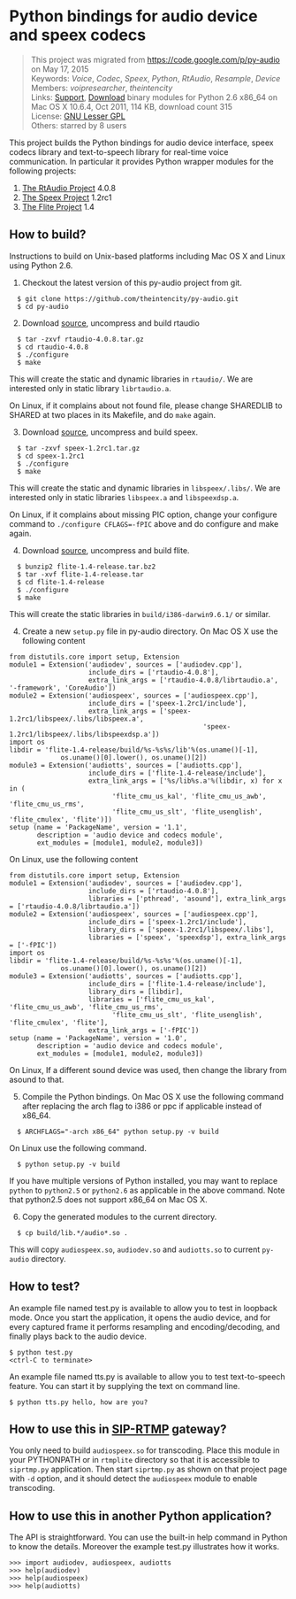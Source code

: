 # Python bindings for audio device and speex codecs #

> This project was migrated from <https://code.google.com/p/py-audio> on May 17, 2015  
> Keywords: *Voice*, *Codec*, *Speex*, *Python*, *RtAudio*, *Resample*, *Device*  
> Members: *voipresearcher*, *theintencity*  
> Links: [Support](http://groups.google.com/group/myprojectguide), [Download](/py-audio1.0-python2.6-x86_64-MacOSX10.6.4.tgz) binary modules for Python 2.6 x86_64 on Mac OS X 10.6.4, Oct 2011, 114 KB, download count 315  
> License: [GNU Lesser GPL](http://www.gnu.org/licenses/lgpl.html)  
> Others: starred by 8 users  

This project builds the Python bindings for audio device interface, speex codecs library and text-to-speech library for real-time voice communication. In particular it provides Python wrapper modules for the following projects:

  1. [The RtAudio Project](http://www.music.mcgill.ca/~gary/rtaudio/) 4.0.8
  1. [The Speex Project](http://www.speex.org/) 1.2rc1
  1. [The Flite Project](http://www.speech.cs.cmu.edu/flite/) 1.4

## How to build? ##

Instructions to build on Unix-based platforms including Mac OS X and Linux using Python 2.6.

1. Checkout the latest version of this py-audio project from git.
```
  $ git clone https://github.com/theintencity/py-audio.git
  $ cd py-audio
```

2. Download [source](http://www.music.mcgill.ca/~gary/rtaudio/release/rtaudio-4.0.8.tar.gz), uncompress and build rtaudio
```
  $ tar -zxvf rtaudio-4.0.8.tar.gz
  $ cd rtaudio-4.0.8
  $ ./configure
  $ make
```
This will create the static and dynamic libraries in `rtaudio/`. We are interested only in static library `librtaudio.a`.

On Linux, if it complains about not found file, please change SHAREDLIB to SHARED at two places in its Makefile, and do `make` again.

3. Download [source](http://downloads.xiph.org/releases/speex/speex-1.2rc1.tar.gz), uncompress and build speex.
```
  $ tar -zxvf speex-1.2rc1.tar.gz
  $ cd speex-1.2rc1
  $ ./configure
  $ make
```
This will create the static and dynamic libraries in `libspeex/.libs/`. We are interested only in static libraries `libspeex.a` and `libspeexdsp.a`.

On Linux, if it complains about missing PIC option, change your configure command to `./configure CFLAGS=-fPIC` above and do configure and make again.

4. Download [source](http://www.speech.cs.cmu.edu/flite/packed/flite-1.4/flite-1.4-release.tar.bz2), uncompress and build flite.
```
  $ bunzip2 flite-1.4-release.tar.bz2
  $ tar -xvf flite-1.4-release.tar
  $ cd flite-1.4-release
  $ ./configure
  $ make
```
This will create the static libraries in `build/i386-darwin9.6.1/` or similar.

4. Create a new `setup.py` file in py-audio directory. On Mac OS X use the following content
```
from distutils.core import setup, Extension
module1 = Extension('audiodev', sources = ['audiodev.cpp'],
                    include_dirs = ['rtaudio-4.0.8'],
                    extra_link_args = ['rtaudio-4.0.8/librtaudio.a', '-framework', 'CoreAudio'])
module2 = Extension('audiospeex', sources = ['audiospeex.cpp'],
                    include_dirs = ['speex-1.2rc1/include'],
                    extra_link_args = ['speex-1.2rc1/libspeex/.libs/libspeex.a', 
                                                 'speex-1.2rc1/libspeex/.libs/libspeexdsp.a'])
import os
libdir = 'flite-1.4-release/build/%s-%s%s/lib'%(os.uname()[-1], 
             os.uname()[0].lower(), os.uname()[2])
module3 = Extension('audiotts', sources = ['audiotts.cpp'],
                    include_dirs = ['flite-1.4-release/include'],
                    extra_link_args = ['%s/lib%s.a'%(libdir, x) for x in (
                          'flite_cmu_us_kal', 'flite_cmu_us_awb', 'flite_cmu_us_rms', 
                          'flite_cmu_us_slt', 'flite_usenglish', 'flite_cmulex', 'flite')])
setup (name = 'PackageName', version = '1.1',
       description = 'audio device and codecs module',
       ext_modules = [module1, module2, module3])
```
On Linux, use the following content
```
from distutils.core import setup, Extension
module1 = Extension('audiodev', sources = ['audiodev.cpp'],
                    include_dirs = ['rtaudio-4.0.8'],
                    libraries = ['pthread', 'asound'], extra_link_args = ['rtaudio-4.0.8/librtaudio.a'])
module2 = Extension('audiospeex', sources = ['audiospeex.cpp'],
                    include_dirs = ['speex-1.2rc1/include'],
                    library_dirs = ['speex-1.2rc1/libspeex/.libs'],
                    libraries = ['speex', 'speexdsp'], extra_link_args = ['-fPIC'])
import os
libdir = 'flite-1.4-release/build/%s-%s%s'%(os.uname()[-1], 
             os.uname()[0].lower(), os.uname()[2])
module3 = Extension('audiotts', sources = ['audiotts.cpp'],
                    include_dirs = ['flite-1.4-release/include'],
                    library_dirs = [libdir],
                    libraries = ['flite_cmu_us_kal', 'flite_cmu_us_awb', 'flite_cmu_us_rms', 
                          'flite_cmu_us_slt', 'flite_usenglish', 'flite_cmulex', 'flite'],
                    extra_link_args = ['-fPIC'])
setup (name = 'PackageName', version = '1.0',
       description = 'audio device and codecs module',
       ext_modules = [module1, module2, module3])
```
On Linux, If a different sound device was used, then change the library from asound to that.

5. Compile the Python bindings. On Mac OS X use the following command after replacing the arch flag to i386 or ppc if applicable instead of x86\_64.
```
  $ ARCHFLAGS="-arch x86_64" python setup.py -v build
```
On Linux use the following command.
```
  $ python setup.py -v build
```
If you have multiple versions of Python installed, you may want to replace `python` to `python2.5` or `python2.6` as applicable in the above command. Note that python2.5 does not support x86\_64 on Mac OS X.

6. Copy the generated modules to the current directory.
```
  $ cp build/lib.*/audio*.so .
```
This will copy `audiospeex.so`, `audiodev.so` and `audiotts.so` to current `py-audio` directory.

## How to test? ##

An example file named test.py is available to allow you to test in loopback mode. Once you start the application, it opens the audio device, and for every captured frame it performs resampling and encoding/decoding, and finally plays back to the audio device.

```
$ python test.py
<ctrl-C to terminate>
```

An example file named tts.py is available to allow you to test text-to-speech feature. You can start it by supplying the text on command line.
```
$ python tts.py hello, how are you?
```

## How to use this in [SIP-RTMP](https://github.com/theintencity/rtmplite) gateway? ##

You only need to build `audiospeex.so` for transcoding. Place this module in your PYTHONPATH or in `rtmplite` directory so that it is accessible to `siprtmp.py` application. Then start `siprtmp.py` as shown on that project page with `-d` option, and it should detect the `audiospeex` module to enable transcoding.

## How to use this in another Python application? ##

The API is straightforward. You can use the built-in help command in Python to know the details. Moreover the example test.py illustrates how it works.

```
>>> import audiodev, audiospeex, audiotts
>>> help(audiodev)
>>> help(audiospeex)
>>> help(audiotts)
```
